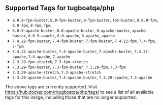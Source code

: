 ## Supported Tags for tugboatqa/php

* `8.0.9-fpm-buster`, `8.0-fpm-buster`, `8-fpm-buster`, `fpm-buster`, `8.0.9-fpm`, `8.0-fpm`, `8-fpm`, `fpm`
* `8.0.9-apache-buster`, `8.0-apache-buster`, `8-apache-buster`, `apache-buster`, `8.0.9-apache`, `8.0-apache`, `8-apache`, `apache`
* `7.4.22-fpm-buster`, `7.4-fpm-buster`, `7-fpm-buster`, `7.4.22-fpm`, `7.4-fpm`, `7-fpm`
* `7.4.22-apache-buster`, `7.4-apache-buster`, `7-apache-buster`, `7.4.22-apache`, `7.4-apache`, `7-apache`
* `7.3.29-fpm-stretch`, `7.3-fpm-stretch`
* `7.3.29-fpm-buster`, `7.3-fpm-buster`, `7.3.29-fpm`, `7.3-fpm`
* `7.3.29-apache-stretch`, `7.3-apache-stretch`
* `7.3.29-apache-buster`, `7.3-apache-buster`, `7.3.29-apache`, `7.3-apache`

The above tags are currently supported. Visit https://hub.docker.com/r/tugboatqa/php/tags/ to see a list of all available tags for this image, including those that are no longer supported.
